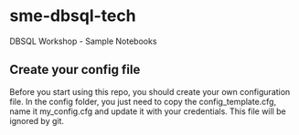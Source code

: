 # sme-dbsql-tech
DBSQL Workshop - Sample Notebooks

## Create your config file
Before you start using this repo, you should create your own configuration file. In the config folder, you just need to copy the config_template.cfg, name it my_config.cfg and update it with your credentials. This file will be ignored by git.